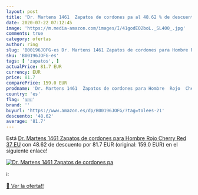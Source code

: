 ```yaml
---
layout: post
title: 'Dr. Martens 1461  Zapatos de cordones pa al 48.62 % de descuento'
date: 2020-07-22 07:12:45
image: 'https://m.media-amazon.com/images/I/41godEO2boL._SL400_.jpg'
comments: true
category: ofertas
author: ring
slug: 'B00196JOFG-es Dr. Martens 1461 Zapatos de cordones para Hombre Rojo...'
sku: 'B00196JOFG-es'
tags: [ 'zapatos', ]
actualPrice: 81.7 EUR
currency: EUR
price: 81.7
comparePrice: 159.0 EUR
prodname: 'Dr. Martens 1461  Zapatos de cordones para Hombre  Rojo  Cherry Red   37 EU'
country: 'es'
flag: '🇪🇸'
brand: ''
buyurl: 'https://www.amazon.es/dp/B00196JOFG/?tag=tolees-21'
descuento: '48.62'
average: '81.7'
---
```


Está [Dr. Martens 1461  Zapatos de cordones para Hombre  Rojo  Cherry Red   37 EU](https://www.amazon.es/dp/B00196JOFG/?tag=tolees-21) con 48.62 de descuento por 81.7 EUR (original: 159.0 EUR) en el siguiente enlace!

[![Dr. Martens 1461  Zapatos de cordones pa](https://m.media-amazon.com/images/I/41godEO2boL._SL400_.jpg)](https://www.amazon.es/dp/B00196JOFG/?tag=tolees-21)

ℹ️:


[🛒 Ver la oferta!!](https://www.amazon.es/dp/B00196JOFG/?tag=tolees-21)
